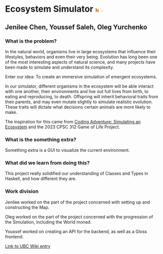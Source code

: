 # Ecosystem Simulator ![adultfox](assets/adultfox.png) ![adultrabbit](assets/adultrabbit.png)
## Jenilee Chen, Youssef Saleh, Oleg Yurchenko
### What is the problem?
In the natural world, organisms live in large ecosystems that influence their lifestyles, behaviors and even their very being. Evolution has long been one of the most interesting aspects of natural science, and many projects have been made to simulate and understand its complexity.

Enter our idea: To create an immersive simulation of emergent ecosystems.

In our simulator, different organisms in the ecosystem will be able interact with one another, their environments and live out full lives from birth, to eating and reproducing, to death. Offspring will inherit behavioral traits from their parents, and may even mutate slightly to simulate realistic evolution. These traits will dictate what decisions certain animals are more likely to make.

The inspiration for this came from [Coding Adventure: Simulating an Ecosystem](https://www.youtube.com/watch?v=r_It_X7v-1E) and the 2023 CPSC 312 Game of Life Project. 

### What is the something extra?
Something extra is a GUI to visualize the current environment.

### What did we learn from doing this?
This project really solidified our understanding of Classes and Types in Haskell, and how different they are.

### Work division
Jenilee worked on the part of the project concerned with setting up and constructing the Map.

Oleg worked on the part of the project concerned with the progression of the Simulation, including the World monad.

Youssef worked on creating an API for the backend, as well as a Gloss frontend.

[Link to UBC Wiki entry](https://wiki.ubc.ca/Course:Course:CPSC312-2024/EcosystemSimulation)
